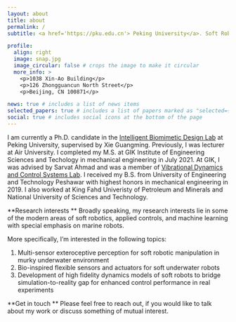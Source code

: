 ```yaml
---
layout: about
title: about
permalink: /
subtitle: <a href='https://pku.edu.cn'> Peking University</a>. Soft Robotics Doctoral Candidate

profile:
  align: right
  image: snap.jpg
  image_circular: false # crops the image to make it circular
  more_info: >
    <p>1038 Xin-Ao Building</p>
    <p>126 Zhongguancun North Street</p>
    <p>Beijing, CN 100871</p>

news: true # includes a list of news items
selected_papers: true # includes a list of papers marked as "selected={true}"
social: true # includes social icons at the bottom of the page
---
```


I am currently a Ph.D. candidate in the [Intelligent Biomimetic Design Lab](https://en.ibdl.pku.edu.cn/) at Peking University, supervised by Xie Guangming. Previously, I was lecturer at Air University. I completed my M.S. at GIK Institute of Engineering Sciences and Techology in mechanical engineering in July 2021. At GIK, I was advised by Sarvat Ahmad and was a member of [Vibrational Dynamics and Control Systems Lab](https://sites.google.com/prod/view/controllabgiki/home). I received my B.S. from University of Engineering and Technology Peshawar with highest honors in mechanical engineering in 2019. I also worked at King Fahd Univeristy of Petroleum and Minerals and National University of Sciences and Technology.

**Research interests
**
Broadly speaking, my research interests lie in some of the modern areas of soft robotics, applied controls, and machine learning with special emphasis on marine robots.

More specifically, I’m interested in the following topics:
1. Multi-sensor exteroceptive perception for soft robotic manipulation in murky underwater environment
2. Bio-inspired flexible sensors and actuators for soft underwater robots
3. Development of high fidelity dynamics models of soft robots to bridge simulation-to-reality gap for enhanced control performance in real experiments

**Get in touch
**
Please feel free to reach out, if you would like to talk about my work or discuss something of mutual interest.
